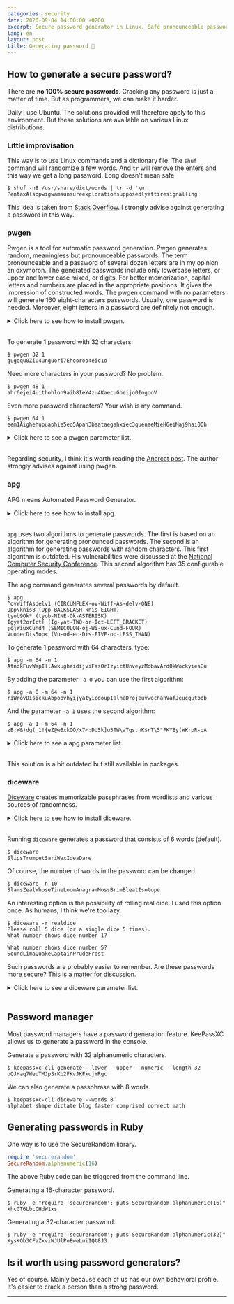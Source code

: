 ```yaml
---
categories: security
date: 2020-09-04 14:00:00 +0200
excerpt: Secure password generator in Linux. Safe pronounceable password - dream or leak stream?
lang: en
layout: post
title: Generating password 🔑
---
```


## How to generate a secure password?

There are **no 100% secure passwords**.
Cracking any password is just a matter of time.
But as programmers, we can make it harder.

Daily I use Ubuntu.
The solutions provided will therefore apply to this environment.
But these solutions are available on various Linux distributions.

### Little improvisation

This way is to use Linux commands and a dictionary file.
The `shuf` command will randomize a few words.
And `tr` will remove the enters and this way we get a long password.
Long doesn't mean safe.

```console
$ shuf -n8 /usr/share/dict/words | tr -d '\n'
PentaxAlsopwigwamsunsureexplorationsupposedlyattiresignalling
```

This idea is taken from [Stack Overflow][stack-overflow].
I strongly advise against generating a password in this way.

### pwgen

Pwgen is a tool for automatic password generation.
Pwgen generates random, meaningless but pronounceable passwords.
The term pronounceable and a password of several dozen letters
are in my opinion an oxymoron.
The generated passwords include only lowercase letters, or upper
and lower case mixed, or digits.
For better memorization, capital letters and numbers are placed
in the appropriate positions.
It gives the impression of constructed words.
The pwgen command with no parameters will generate 160 eight-characters
passwords.
Usually, one password is needed.
Moreover, eight letters in a password are definitely not enough.

<details>
<summary>
Click here to see how to install pwgen.
</summary>
<p>
Installing pwgen:

```console
$ sudo apt install pwgen
Reading package lists... Done
Building dependency tree... Done
Reading state information... Done
The following NEW packages will be installed:
  pwgen
0 upgraded, 1 newly installed, 0 to remove and 0 not upgraded.
Need to get 17,4 kB of archives.
After this operation, 53,2 kB of additional disk space will be used.
Get:1 http://us.archive.ubuntu.com/ubuntu lunar/universe amd64 pwgen amd64 2.08-2build1 [17,4 kB]
Fetched 17,4 kB in 0s (81,5 kB/s)
Selecting previously unselected package pwgen.
(Reading database ... 351738 files and directories currently installed.)
Preparing to unpack .../pwgen_2.08-2build1_amd64.deb ...
Unpacking pwgen (2.08-2build1) ...
Setting up pwgen (2.08-2build1) ...
Processing triggers for man-db (2.11.2-1) ...
```

</p>
</details>
<br>

To generate 1 password with 32 characters:

```console
$ pwgen 32 1
gugoqu0Ziu4unguori7Ehooroo4eic1o
```

Need more characters in your password?
No problem.

```console
$ pwgen 48 1
ahr6ejei4uithohloh9aib8IeY4zu4KaecuGheijo0IngooV
```

Even more password characters?
Your wish is my command.

```console
$ pwgen 64 1
eem1Aighehupuaphie5eo5Apah3baataegahxiec3quenaeMieH6eiMaj9hai0Oh
```

<details>
<summary>
Click here to see a pwgen parameter list.
</summary>
<p>

```console
$ pwgen -h
Usage: pwgen [ OPTIONS ] [ pw_length ] [ num_pw ]

Options supported by pwgen:
  -c or --capitalize
        Include at least one capital letter in the password
  -A or --no-capitalize
        Don't include capital letters in the password
  -n or --numerals
        Include at least one number in the password
  -0 or --no-numerals
        Don't include numbers in the password
  -y or --symbols
        Include at least one special symbol in the password
  -r <chars> or --remove-chars=<chars>
        Remove characters from the set of characters to generate passwords
  -s or --secure
        Generate completely random passwords
  -B or --ambiguous
        Don't include ambiguous characters in the password
  -h or --help
        Print a help message
  -H or --sha1=path/to/file[#seed]
        Use sha1 hash of given file as a (not so) random generator
  -C
        Print the generated passwords in columns
  -1
        Don't print the generated passwords in columns
  -v or --no-vowels
        Do not use any vowels so as to avoid accidental nasty words
```

</p>
</details>
<br>

Regarding security, I think it's worth reading the [Anarcat post][anarcat-about-passwords].
The author strongly advises against using pwgen.

### apg

APG means Automated Password Generator.

<details>
<summary>
Click here to see how to install apg.
</summary>
<p>
Installing apg:

```console
$ sudo apt install apg
Reading package lists... Done
Building dependency tree... Done
Reading state information... Done
The following NEW packages will be installed:
  apg
0 upgraded, 1 newly installed, 0 to remove and 0 not upgraded.
Need to get 41,3 kB of archives.
After this operation, 117 kB of additional disk space will be used.
Get:1 http://us.archive.ubuntu.com/ubuntu jammy/main amd64 apg amd64 2.2.3.dfsg.1-5build2 [41,3 kB]
Fetched 41,3 kB in 0s (195 kB/s)
Selecting previously unselected package apg.
(Reading database ... 400219 files and directories currently installed.)
Preparing to unpack .../apg_2.2.3.dfsg.1-5build2_amd64.deb ...
Unpacking apg (2.2.3.dfsg.1-5build2) ...
Setting up apg (2.2.3.dfsg.1-5build2) ...
Processing triggers for man-db (2.10.2-1) ...
```

</p>
</details>
<br>

`apg` uses two algorithms to generate passwords.
The first is based on an algorithm for generating pronounced passwords.
The second is an algorithm for generating passwords with random characters.
This first algorithm is outdated.
His vulnerabilities were discussed at the [National Computer Security Conference][nist-conf-1994].
This second algorithm has 35 configurable operating modes.

The apg command generates several passwords by default.

```console
$ apg
^ovWiffAsdelv1 (CIRCUMFLEX-ov-Wiff-As-delv-ONE)
Opp\knis8 (Opp-BACKSLASH-knis-EIGHT)
tyob9Ok* (tyob-NINE-Ok-ASTERISK)
Igyat2orIct[ (Ig-yat-TWO-or-Ict-LEFT_BRACKET)
;ojWiuxCund4 (SEMICOLON-oj-Wi-ux-Cund-FOUR)
VuodecDis5op< (Vu-od-ec-Dis-FIVE-op-LESS_THAN)
```

To generate 1 password with 64 characters, type:

```console
$ apg -m 64 -n 1
AtnokFuvWapIllAwkugheidijviFasOrIzyictUnveyzMobavArdOkWockyiesBu
```

By adding the parameter `-a 0` you can use the first algorithm:

```console
$ apg -a 0 -m 64 -n 1
riWrovDisickuAbpoovhyijyatyicdoupIalneDrojeuvwochanVafJeucgutoob
```

And the parameter `-a 1` uses the second algorithm:

```console
$ apg -a 1 -m 64 -n 1
zB;W&)dg(_1!{eZ@wBxkOO/x7<:DU5k]u3TW\aTgs.nK$rT\5"FKYBy(WKrpR-qA
```

<details>
<summary>
Click here to see a apg parameter list.
</summary>
<p>

```console
$ apg -h

apg   Automated Password Generator
        Copyright (c) Adel I. Mirzazhanov

apg   [-a algorithm] [-r file]
      [-M mode] [-E char_string] [-n num_of_pass] [-m min_pass_len]
      [-x max_pass_len] [-c cl_seed] [-d] [-s] [-h] [-y] [-q]

-M mode         new style password modes
-E char_string  exclude characters from password generation process
-r file         apply dictionary check against file
-b filter_file  apply bloom filter check against filter_file
                (filter_file should be created with apgbfm(1) utility)
-p substr_len   paranoid modifier for bloom filter check
-a algorithm    choose algorithm
                 1 - random password generation according to
                     password modes
                 0 - pronounceable password generation
-n num_of_pass  generate num_of_pass passwords
-m min_pass_len minimum password length
-x max_pass_len maximum password length
-s              ask user for a random seed for password
                generation
-c cl_seed      use cl_seed as a random seed for password
-d              do NOT use any delimiters between generated passwords
-l              spell generated password
-t              print pronunciation for generated pronounceable password
-y              print crypted passwords
-q              quiet mode (do not print warnings)
-h              print this help screen
-v              print version information
```

</p>
</details>
<br>

This solution is a bit outdated but still available in packages.

### diceware

[Diceware][diceware] creates memorizable passphrases from wordlists and various sources of randomness.

<details>
<summary>
Click here to see how to install diceware.
</summary>
<p>
Installing diceware:

```console
$ sudo apt install diceware
Reading package lists... Done
Building dependency tree... Done
Reading state information... Done
The following NEW packages will be installed:
  diceware
0 upgraded, 1 newly installed, 0 to remove and 2 not upgraded.
Need to get 98,7 kB of archives.
After this operation, 408 kB of additional disk space will be used.
Get:1 http://us.archive.ubuntu.com/ubuntu jammy/universe amd64 diceware all 0.9.6-1 [98,7 kB]
Fetched 98,7 kB in 0s (458 kB/s)
Selecting previously unselected package diceware.
(Reading database ... 399541 files and directories currently installed.)
Preparing to unpack .../diceware_0.9.6-1_all.deb ...
Unpacking diceware (0.9.6-1) ...
Setting up diceware (0.9.6-1) ...
Processing triggers for man-db (2.10.2-1) ...
```

</p>
</details>
<br>

Running `diceware` generates a password that consists of 6 words (default).

```console
$ diceware
SlipsTrumpetSariWaxIdeaDare
```

Of course, the number of words in the password can be changed.

```console
$ diceware -n 10
SlamsZealWhoseTineLoomAnagramMossBrimBleatIsotope
```

An interesting option is the possibility of rolling real dice.
I used this option once.
As humans, I think we're too lazy.

```console
$ diceware -r realdice
Please roll 5 dice (or a single dice 5 times).
What number shows dice number 1?
...
What number shows dice number 5?
SoundLimaQuakeCaptainPrudeFrost
```

Such passwords are probably easier to remember.
Are these passwords more secure?
This is a matter for discussion.

<details>
<summary>
Click here to see a diceware parameter list.
</summary>
<p>

The diceware parameter list is as follows:

```console
$ diceware -h
usage: diceware [-h] [-n NUM] [-c | --no-caps] [-s NUM] [-d DELIMITER]
                [-r SOURCE] [-w NAME] [--dice-sides N] [-v] [--version]
                [INFILE]

Create a passphrase

positional arguments:
  INFILE                Input wordlist. `-' will read from stdin.

optional arguments:
  -h, --help            show this help message and exit
  -n NUM, --num NUM     number of words to concatenate. Default: 6
  -c, --caps            Capitalize words. This is the default.
  --no-caps             Turn off capitalization.
  -s NUM, --specials NUM
                        Insert NUM special chars into generated word.
  -d DELIMITER, --delimiter DELIMITER
                        Separate words by DELIMITER. Empty string by default.
  -r SOURCE, --randomsource SOURCE
                        Get randomness from this source. Possible values:
                        `realdice', `system'. Default: system
  -w NAME, --wordlist NAME
                        Use words from this wordlist. Possible values: `en',
                        `en_eff', `en_orig', `en_securedrop'. Wordlists are
                        stored in the folder displayed below. Default:
                        en_securedrop
  -v, --verbose         Be verbose. Use several times for increased verbosity.
  --version             output version information and exit.

Arguments related to `realdice' randomsource:
  --dice-sides N        Number of sides of dice. Default: 6

Wordlists are stored in /usr/lib/python2.7/dist-packages/diceware/wordlists
```

</p>
</details>
<br>

## Password manager

Most password managers have a password generation feature.
KeePassXC allows us to generate a password in the console.

Generate a password with 32 alphanumeric characters.

```console
$ keepassxc-cli generate --lower --upper --numeric --length 32
oQJHaq7WeuTMJpSrKb2FKvJKFkujYRgc
```

We can also generate a passphrase with 8 words.

```console
$ keepassxc-cli diceware --words 8
alphabet shape dictate blog faster comprised correct math
```

## Generating passwords in Ruby

One way is to use the SecureRandom library.

```ruby
require 'securerandom'
SecureRandom.alphanumeric(16)
```

The above Ruby code can be triggered from the command line.

Generating a 16-character password.

```console
$ ruby -e "require 'securerandom'; puts SecureRandom.alphanumeric(16)"
khcGT6LbcCHdW1xs
```

Generating a 32-character password.

```console
$ ruby -e "require 'securerandom'; puts SecureRandom.alphanumeric(32)"
XysKQb3CFaZxviWJUlPuEweLniIQt8J3
```

## Is it worth using password generators?

Yes of course.
Mainly because each of us has our own behavioral profile.
It's easier to crack a person than a strong password.

---

[anarcat-about-passwords]: https://anarc.at/blog/2017-02-18-passwords-entropy/
[diceware]: https://github.com/ulif/diceware
[nist-conf-1994]: https://csrc.nist.gov/publications/history/nissc/1994-17th-NCSC-proceedings-vol-1.pdf
[stack-overflow]: https://superuser.com/questions/237228/command-line-tool-to-generate-memorable-passwords
